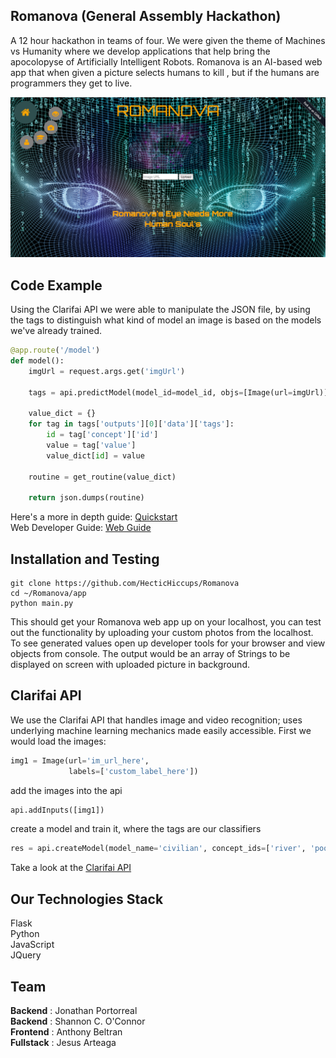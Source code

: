 ## Romanova (General Assembly Hackathon)
A 12 hour hackathon in teams of four. We were given the theme of Machines vs Humanity
where we develop applications that help bring the apocolopyse of Artificially Intelligent Robots.
Romanova is an AI-based web app that when given a picture selects humans to kill
, but if the humans are programmers they get to live.

![](app/static/images/Romanova.png)
## Code Example
Using the Clarifai API we were able to manipulate the JSON file, by using the tags
to distinguish what kind of model an image is based on the models we've already trained.

```python
@app.route('/model')
def model():
    imgUrl = request.args.get('imgUrl')

    tags = api.predictModel(model_id=model_id, objs=[Image(url=imgUrl)])

    value_dict = {}
    for tag in tags['outputs'][0]['data']['tags']:
        id = tag['concept']['id']
        value = tag['value']
        value_dict[id] = value

    routine = get_routine(value_dict)

    return json.dumps(routine)
```
Here's a more in depth guide:
[Quickstart](http://flask.pocoo.org/docs/0.11/quickstart/) <br/>
Web Developer Guide: 
[Web Guide](http://blog.clarifai.com/a-copy-and-paste-guide-to-your-first-api-project-with-clarifai/#.V7Ifvo7TWYX)</br>
## Installation and Testing

```shell
git clone https://github.com/HecticHiccups/Romanova
cd ~/Romanova/app
python main.py
```
This should get your Romanova web app up on your localhost, you can test out the functionality by uploading your custom photos from the localhost. To see generated values
open up developer tools for your browser and view objects from console. The output would be an array of Strings to be displayed on screen with uploaded picture in background.

## Clarifai API
We use the Clarifai API that handles image and video recognition; uses underlying machine learning mechanics made easily accessible. First we would load the images:
```python
img1 = Image(url='im_url_here',
             labels=['custom_label_here'])
```
add the images into the api

```python
api.addInputs([img1])
```
create a model and train it, where the tags are our classifiers

```python
res = api.createModel(model_name='civilian', concept_ids=['river', 'pool', 'dribble'])
```

Take a look at the [Clarifai API](https://developer.clarifai.com/guide/)
## Our Technologies Stack
Flask <br/>
Python <br/>
JavaScript <br/>
JQuery <br/>

## Team
**Backend** : Jonathan Portorreal <br />
**Backend** : Shannon C. O'Connor <br />
**Frontend** : Anthony Beltran <br />
**Fullstack** : Jesus Arteaga
